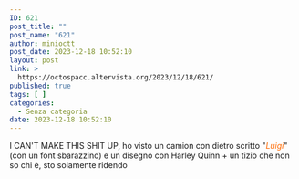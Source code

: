 ```yaml
---
ID: 621
post_title: ""
post_name: "621"
author: minioctt
post_date: 2023-12-18 10:52:10
layout: post
link: >
  https://octospacc.altervista.org/2023/12/18/621/
published: true
tags: [ ]
categories:
  - Senza categoria
date: 2023-12-18 10:52:10
---
```

<!-- wp:paragraph -->
<p>I CAN'T MAKE THIS SHIT UP, ho visto un camion con dietro scritto "<em><mark style="background-color:rgba(0,0,0,0);color:#ff6900" class="has-inline-color has-luminous-vivid-orange-color">Luigi</mark></em>" (con un font sbarazzino) e un disegno con Harley Quinn + un tizio che non so chi è, sto solamente ridendo</p>
<!-- /wp:paragraph -->